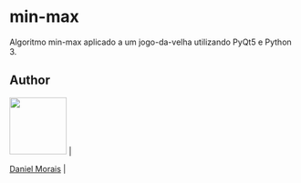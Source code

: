 # min-max
Algoritmo min-max aplicado a um jogo-da-velha utilizando PyQt5 e Python 3.

## Author



[<img src="https://avatars2.githubusercontent.com/u/17677199?s=460&v=4" width="100"/>](https://github.com/danielsmorais) |


[Daniel Morais](https://github.com/danielsmorais) |
